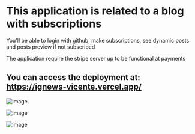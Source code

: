 # This application is related to a blog with subscriptions

You'll be able to login with github, make subscriptions, see dynamic posts and posts preview if not subscribed

The application require the stripe server up to be functional at payments

## You can access the deployment at: https://ignews-vicente.vercel.app/


![image](https://github.com/vicentemattos1/ignews/assets/48080194/572e322b-53fc-45a3-ba59-01bca1ae07e1)

![image](https://github.com/vicentemattos1/ignews/assets/48080194/cab62f3c-571f-4dde-aa21-8f2d3af2bf59)

![image](https://github.com/vicentemattos1/ignews/assets/48080194/733554a9-a649-421d-a7c2-8a952c0a13a6)
